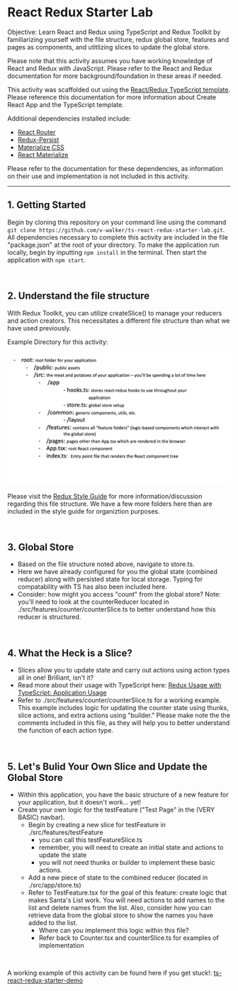 # React Redux Starter Lab

Objective: Learn React and Redux using TypeScript and Redux Toolkit by familiarizing yourself with the file structure, redux global store, features and pages as components, and utitlizing slices to update the global store.

Please note that this activity assumes you have working knowledge of React and Redux with JavaScript. Please refer to the React and Redux documentation for more background/foundation in these areas if needed.

This activity was scaffolded out using the [React/Redux TypeScript template](https://github.com/reduxjs/cra-template-redux-typescript). Please reference this documentation for more information about Create React App and the TypeScript template.

Additional dependencies installed include:
- [React Router](https://reactrouter.com/docs/en/v6/getting-started/installation)
- [Redux-Persist](https://github.com/rt2zz/redux-persist#readme)
- [Materialize CSS](https://materializecss.com/getting-started.html)
- [React Materialize](http://react-materialize.github.io/react-materialize/?path=/story/react-materialize--welcome)

Please refer to the documentation for these dependencies, as information on their use and implementation is not included in this activity.

---

## 1. Getting Started

Begin by cloning this repository on your command line using the command `git clone https://github.com/v-walker/ts-react-redux-starter-lab.git`. All dependencies necessary to complete this activity are included in the file "package.json" at the root of your directory. To make the application run locally, begin by inputting `npm install` in the terminal. Then start the application with `npm start`.

<br>

## 2. Understand the file structure

With Redux Toolkit, you can utilize createSlice() to manage your reducers and action creators. This necessitates a different file structure than what we have used previously. 

Example Directory for this activity:
![file structure](./public/images/react-redux-file-structure.png)

Please visit the [Redux Style Guide](https://redux.js.org/style-guide/style-guide#structure-files-as-feature-folders-with-single-file-logic) for more information/discussion regarding this file structure. We have a few more folders here than are included in the style guide for organiztion purposes.

<br>

## 3. Global Store
- Based on the file structure noted above, navigate to store.ts.
- Here we have already configured for you the global state (combined reducer) along with persisted state for local storage. Typing for compatability with TS has also been included here. 
- Consider: how might you access "count" from the global store? Note: you'll need to look at the counterReducer located in ./src/features/counter/counterSlice.ts to better understand how this reducer is structured.

<br>

## 4. What the Heck is a Slice?
- Slices allow you to update state and carry out actions using action types all in one! Brilliant, isn't it?
- Read more about their usage with TypeScript here: [Redux Usage with TypeScript: Application Usage](https://redux.js.org/style-guide/style-guide#structure-files-as-feature-folders-with-single-file-logic)
- Refer to ./src/features/counter/counterSlice.ts for a working example. This example includes logic for updating the counter state using thunks, slice actions, and extra actions using "builder." Please make note the the comments included in this file, as they will help you to better understand the function of each action type.

<br>

## 5. Let's Bulid Your Own Slice and Update the Global Store
- Within this application, you have the basic structure of a new feature for your application, but it doesn't work... yet!
- Create your own logic for the testFeature ("Test Page" in the (VERY BASIC) navbar).
    - Begin by creating a new slice for testFeature in ./src/features/testFeature
        - you can call this testFeatureSlice.ts
        - remember, you will need to create an initial state and actions to update the state
        - you will not need thunks or builder to implement these basic actions.
    - Add a new piece of state to the combined reducer (located in ./src/app/store.ts)
    - Refer to TestFeature.tsx for the goal of this feature: create logic that makes Santa's List work. You will need actions to add names to the list and delete names from the list. Also, consider how you can retrieve data from the global store to show the names you have added to the list.
        - Where can you implement this logic within this file?
        - Refer back to Counter.tsx and counterSlice.ts for examples of implementation

<br>

A working example of this activity can be found here if you get stuck!: [ts-react-redux-starter-demo](https://github.com/v-walker/ts-react-redux-starter-demo/blob/main/src/features/testFeature/TestFeature.tsx)